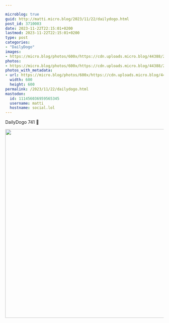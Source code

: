 ```yaml
---

microblog: true
guid: http://matti.micro.blog/2023/11/22/dailydogo.html
post_id: 3710003
date: 2023-11-22T22:15:01+0200
lastmod: 2023-11-22T22:15:01+0200
type: post
categories:
- "DailyDogo"
images:
- https://micro.blog/photos/600x/https://cdn.uploads.micro.blog/44388/2023/177c573ad00946a1bea865cbb6bd69b5.jpg
photos:
- https://micro.blog/photos/600x/https://cdn.uploads.micro.blog/44388/2023/177c573ad00946a1bea865cbb6bd69b5.jpg
photos_with_metadata:
- url: https://micro.blog/photos/600x/https://cdn.uploads.micro.blog/44388/2023/177c573ad00946a1bea865cbb6bd69b5.jpg
  width: 600
  height: 600
permalink: /2023/11/22/dailydogo.html
mastodon:
  id: 111456036959565345
  username: matti
  hostname: social.lol
---
```

DailyDogo 741 🐶

<img src="https://micro.blog/photos/600x/https://blog.martin-haehnel.de/uploads/2023/177c573ad00946a1bea865cbb6bd69b5.jpg" width="600" height="600" alt="" />
